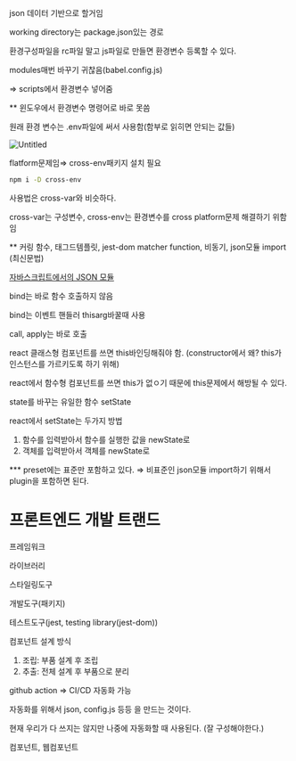 json 데이터 기반으로 할거임

working directory는 package.json있는 경로

환경구성파일을 rc파일 말고 js파일로 만들면 환경변수 등록할 수 있다. 

modules매번 바꾸기 귀찮음(babel.config.js)

⇒ scripts에서 환경변수 넣어줌

** 윈도우에서 환경변수 명령어로 바로 못씀

원래 환경 변수는 .env파일에 써서 사용함(함부로 읽히면 안되는 값들)

![Untitled](https://s3-us-west-2.amazonaws.com/secure.notion-static.com/3a1665ed-2cdb-4fa9-a9cf-1695175fba13/Untitled.png)

flatform문제임⇒ cross-env패키지 설치 필요

```bash
npm i -D cross-env
```

사용법은 cross-var와 비슷하다. 

cross-var는 구성변수, cross-env는 환경변수를 cross platform문제 해결하기 위함임

** 커링 함수, 태그드템플릿, jest-dom matcher function, 비동기, json모듈 import (최신문법)

[자바스크립트에서의 JSON 모듈](https://ui.toast.com/posts/ko_20211209)

bind는 바로 함수 호출하지 않음

bind는 이벤트 핸들러 thisarg바꿀때 사용

call, apply는 바로 호출

react 클래스형 컴포넌트를 쓰면 this바인딩해줘야 함. (constructor에서 왜? this가 인스턴스를 가르키도록 하기 위해)

react에서 함수형 컴포넌트를 쓰면 this가 없ㅇ기 때문에 this문제에서 해방될 수 있다. 

state를 바꾸는 유일한 함수 setState

react에서 setState는 두가지 방법

1. 함수를 입력받아서 함수를 실행한 값을 newState로
2. 객체를 입력받아서 객체를 newState로 

*** preset에는 표준만 포함하고 있다. ⇒ 비표준인 json모듈 import하기 위해서 plugin을 포함하면 된다. 

# 프론트엔드 개발 트랜드

프레임워크

라이브러리

스타일링도구

개발도구(패키지)

테스트도구(jest, testing library(jest-dom))

컴포넌트 설계 방식

1. 조립: 부품 설계 후 조립
2. 추출: 전체 설계 후 부품으로 분리

github action ⇒ CI/CD 자동화 가능 

자동화를 위해서 json, config.js 등등 을 만드는 것이다. 

현재 우리가 다 쓰지는 않지만 나중에 자동화할 때 사용된다. (잘 구성해야한다.)

컴포넌트, 웹컴포넌트
